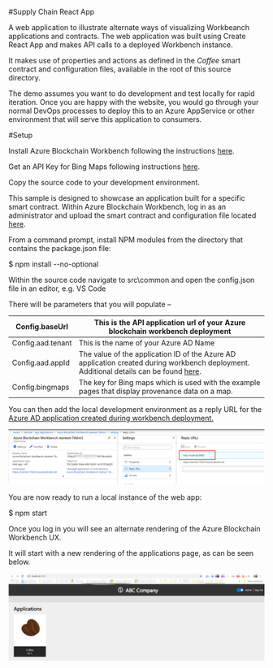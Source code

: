 #Supply Chain React App

A web application to illustrate alternate ways of visualizing Workbeanch
applications and contracts. The web application was built using Create React App
and makes API calls to a deployed Workbench instance.

It makes use of properties and actions as defined in the *Coffee* smart contract
and configuration files, available in the root of this source directory.

The demo assumes you want to do development and test locally for rapid
iteration. Once you are happy with the website, you would go through your normal
DevOps processes to deploy this to an Azure AppService or other environment that
will serve this application to consumers.

#Setup

Install Azure Blockchain Workbench following the instructions
[here](https://docs.microsoft.com/en-us/azure/blockchain/workbench/deploy).

Get an API Key for Bing Maps following instructions
[here](https://www.bingmapsportal.com/).

Copy the source code to your development environment.

This sample is designed to showcase an application built for a specific smart
contract. Within Azure Blockchain Workbench, log in as an administrator and
upload the smart contract and configuration file located
[here](https://github.com/Azure-Samples/blockchain/tree/master/blockchain-development-kit/connect/web/workbench/custom-ux-sample/smart_contracts).

From a command prompt, install NPM modules from the directory that contains the
package.json file:

\$ npm install --no-optional

Within the source code navigate to src\\common and open the config.json file in
an editor, e.g. VS Code

There will be parameters that you will populate –

| Config.baseUrl    | This is the API application url of your Azure blockchain workbench deployment                                                                                                                                                              |
|-------------------|--------------------------------------------------------------------------------------------------------------------------------------------------------------------------------------------------------------------------------------------|
| Config.aad.tenant | This is the name of your Azure AD Name                                                                                                                                                                                                     |
| Config.aad.appId  | The value of the application ID of the Azure AD application created during workbench deployment. Additional details can be found [here](https://docs.microsoft.com/en-us/azure/blockchain/workbench/deploy#azure-ad-configuration-script). |
| Config.bingmaps   | The key for Bing maps which is used with the example pages that display provenance data on a map.                                                                                                                                          |

You can then add the local development environment as a reply URL for the [Azure
AD application created during workbench
deployment.](https://docs.microsoft.com/en-us/azure/blockchain/workbench/deploy#azure-ad-configuration-script)

![](media/3fe11282c9393a7fd534c41ff4fa29d7.png)

You are now ready to run a local instance of the web app:

\$ npm start

Once you log in you will see an alternate rendering of the Azure Blockchain
Workbench UX.

It will start with a new rendering of the applications page, as can be seen
below.

![](media/83cdfd3ea4c4b5bfb3cf5bd90855fa76.png)

